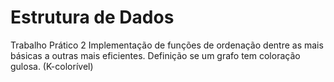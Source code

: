 # Estrutura de Dados

Trabalho Prático 2
Implementação de funções de ordenação dentre as mais básicas a outras mais eficientes.
Definição se um grafo tem coloração gulosa. (K-colorível)
